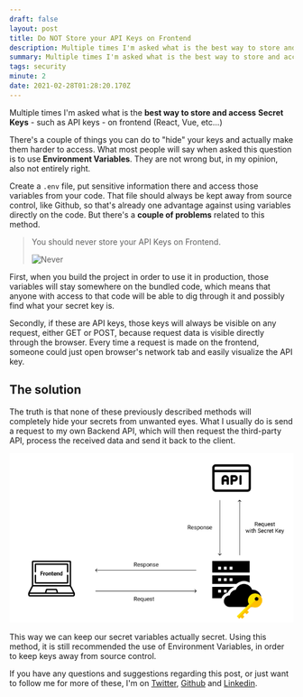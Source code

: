 ```yaml
---
draft: false
layout: post
title: Do NOT Store your API Keys on Frontend
description: Multiple times I'm asked what is the best way to store and access Secret Keys - such as API keys - on a React application.  There's a couple of things you can do to \"hide\" your keys and actually make them harder to access
summary: Multiple times I'm asked what is the best way to store and access Secret Keys - such as API keys - on a React application.  There's a couple of things you can do to \"hide\" your keys and actually make them harder to access
tags: security
minute: 2
date: 2021-02-28T01:28:20.170Z
---
```


Multiple times I'm asked what is the **best way to store and access** **Secret Keys** - such as API keys - on frontend (React, Vue, etc...)

There's a couple of things you can do to "hide" your keys and actually make them harder to access. What most people will say when asked this question is to use **Environment Variables**. They are not wrong but, in my opinion, also not entirely right.

Create a `.env` file, put sensitive information there and access those variables from your code. That file should always be kept away from source control, like Github, so that's already one advantage against using variables directly on the code. But there's a **couple of problems** related to this method.

> You should never store your API Keys on Frontend.
>
>
> ![Never](https://media.giphy.com/media/Y4Jb8jkcqRtnznTnpC/giphy.gif)

First, when you build the project in order to use it in production, those variables will stay somewhere on the bundled code, which means that anyone with access to that code will be able to dig through it and possibly find what your secret key is.

Secondly, if these are API keys, those keys will always be visible on any request, either GET or POST, because request data is visible directly through the browser. Every time a request is made on the frontend, someone could just open browser's network tab and easily visualize the API key.

## The solution

The truth is that none of these previously described methods will completely hide your secrets from unwanted eyes. What I usually do is send a request to my own Backend API, which will then request the third-party API, process the received data and send it back to the client.

![](/assets/images/store-secret-api-keys.png)

This way we can keep our secret variables actually secret. Using this method, it is still recommended the use of Environment Variables, in order to keep keys away from source control.

If you have any questions and suggestions regarding this post, or just want to follow me for more of these, I'm on [Twitter](https://twitter.com/pmatarodrigues), [Github](https://github.com/pmatarodrigues) and [Linkedin](https://linkedin.com/in/pmatarodrigues).
